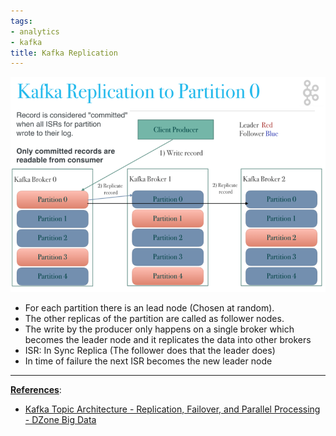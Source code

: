 ```yaml
---
tags:
- analytics
- kafka
title: Kafka Replication
---
```


![Kafka Partitions|550](images/kafka-partitions.png)

* For each partition there is an lead node (Chosen at random).
* The other replicas of the partition are called as follower nodes.
* The write by the producer only happens on a single broker which becomes the leader node and it replicates the data into other brokers
* ISR: In Sync Replica (The follower does that the leader does)
* In time of failure the next ISR becomes the new leader node

---

**<u>References</u>**:

* [Kafka Topic Architecture - Replication, Failover, and Parallel Processing - DZone Big Data](https://dzone.com/articles/kafka-topic-architecture-replication-failover-and)